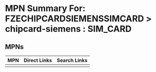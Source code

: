 



# MPN Summary For: FZECHIPCARDSIEMENSSIMCARD > chipcard-siemens : SIM_CARD

## MPNs
  

|MPN|Direct Links|Search Links|
| :--- | :--- | :--- |
||||
